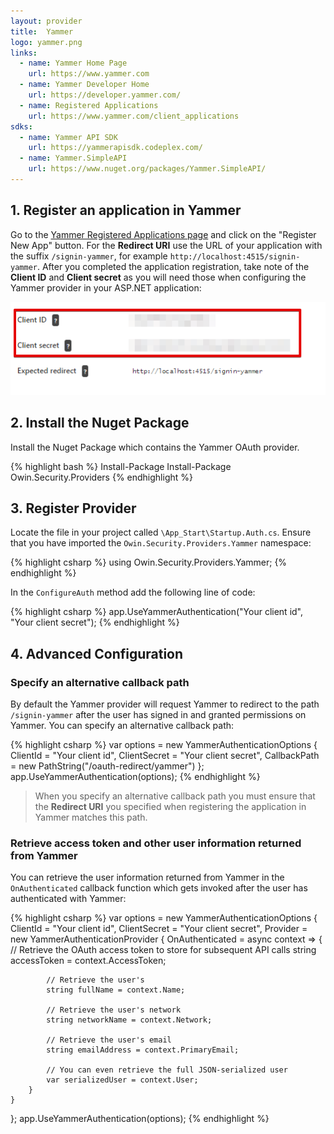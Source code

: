 ```yaml
---
layout: provider
title:  Yammer  
logo: yammer.png
links:
  - name: Yammer Home Page
    url: https://www.yammer.com
  - name: Yammer Developer Home
    url: https://developer.yammer.com/
  - name: Registered Applications
    url: https://www.yammer.com/client_applications
sdks:
  - name: Yammer API SDK
    url: https://yammerapisdk.codeplex.com/
  - name: Yammer.SimpleAPI
    url: https://www.nuget.org/packages/Yammer.SimpleAPI/
---
```


## 1. Register an application in Yammer

Go to the [Yammer Registered Applications page](https://www.yammer.com/client_applications) and click on the "Register New App" button. For the **Redirect URI** use the URL of your application with the suffix `/signin-yammer`, for example `http://localhost:4515/signin-yammer`. After you completed the application registration, take note of the **Client ID** and **Client secret** as you will need those when configuring the Yammer provider in your ASP.NET application:

![](/images/yammer-client-id-and-secret.png)

## 2. Install the Nuget Package

Install the Nuget Package which contains the Yammer OAuth provider.

{% highlight bash %}
Install-Package Install-Package Owin.Security.Providers
{% endhighlight %}

## 3. Register Provider
 
Locate the file in your project called `\App_Start\Startup.Auth.cs`. Ensure that you have imported the `Owin.Security.Providers.Yammer` namespace:

{% highlight csharp %}
using Owin.Security.Providers.Yammer;
{% endhighlight %}

In the `ConfigureAuth` method add the following line of code:

{% highlight csharp %}
app.UseYammerAuthentication("Your client id", "Your client secret");
{% endhighlight %}

## 4. Advanced Configuration

### Specify an alternative callback path

By default the Yammer provider will request Yammer to redirect to the path `/signin-yammer` after the user has signed in and granted permissions on Yammer. You can specify an alternative callback path:

{% highlight csharp %}
var options = new YammerAuthenticationOptions
{
    ClientId = "Your client id", 
    ClientSecret = "Your client secret",
    CallbackPath = new PathString("/oauth-redirect/yammer")
};
app.UseYammerAuthentication(options);
{% endhighlight %}

> When you specify an alternative callback path you must ensure that the **Redirect URI** you specified when registering the application in Yammer matches this path.

### Retrieve access token and other user information returned from Yammer

You can retrieve the user information returned from Yammer in the `OnAuthenticated` callback function which gets invoked after the user has authenticated with Yammer:

{% highlight csharp %}
var options = new YammerAuthenticationOptions
{
    ClientId = "Your client id",
    ClientSecret = "Your client secret",
    Provider = new YammerAuthenticationProvider
    {
        OnAuthenticated = async context =>
        {
            // Retrieve the OAuth access token to store for subsequent API calls
            string accessToken = context.AccessToken;

            // Retrieve the user's
            string fullName = context.Name;

            // Retrieve the user's network
            string networkName = context.Network;

            // Retrieve the user's email
            string emailAddress = context.PrimaryEmail;

            // You can even retrieve the full JSON-serialized user
            var serializedUser = context.User;
        }
    }
};
app.UseYammerAuthentication(options);
{% endhighlight %}
